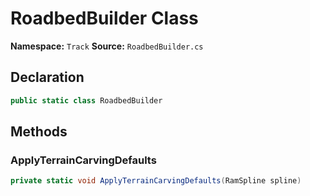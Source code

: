# RoadbedBuilder Class

**Namespace:** `Track`
**Source:** `RoadbedBuilder.cs`

## Declaration

```csharp
public static class RoadbedBuilder
```

## Methods

### ApplyTerrainCarvingDefaults

```csharp
private static void ApplyTerrainCarvingDefaults(RamSpline spline)
```

